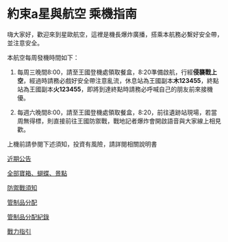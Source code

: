 約束a星與航空 乘機指南
===
嗨大家好，歡迎來到星歐航空，這裡是機長爆炸廣播，搭乘本航務必繫好安全帶，並注意安全。

本航空每周發機時間如下：

1. 每周三晚間8:00，請至王國登機處領取餐盒，8:20準備啟航，行經**侵襲戰上空**，經過時請務必戲好安全帶注意亂流，休息站為王國副本**木123455**，終點站為王國副本**火123455**，即將到達終點時請務必呼喊自己的朋友前來接機優。

2. 每週六晚間8:00，請至王國登機處領取餐盒，8:20，前往遺跡站現場，若當周無得標，則直接前往王國防禦戰，戰地記者爆炸會開啟語音與大家線上相見歡。

上機前請參閱下述須知，投資有風險，請詳閱相關說明書

[近期公告](最新公告.md)

[全部寶箱、蝴蝶、景點](https://forum.gamer.com.tw/G2.php?bsn=37619&parent=88&sn=2&lorder=1&ptitle=%E5%AF%B6%E7%AE%B1%EF%BC%8F%E6%99%AF%E9%BB%9E%EF%BC%8F%E5%B9%BB%E7%8D%B8%E6%8A%93%E5%8F%96)

[防禦戰須知](防禦戰.md)

[管制品分配](管制品分配.md)

[管制品分配紀錄](https://docs.google.com/spreadsheets/d/1hTdI_wsAIH5S2Oc8JYuOItOr5Ksz-elqIOC0HAakuGc/edit#gid=0)

[戰力指引](戰力指引.)


